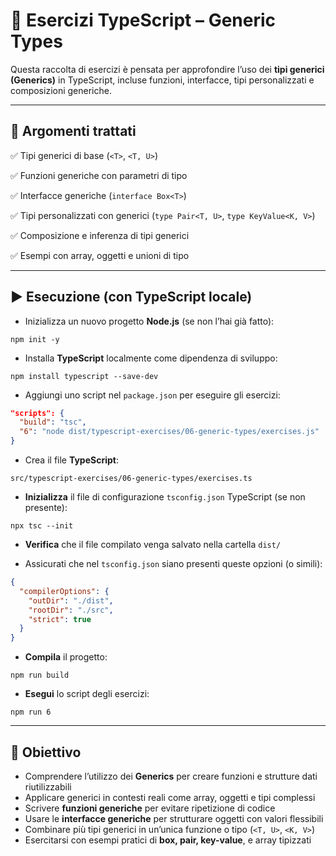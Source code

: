 # 📘 Esercizi TypeScript – Generic Types

Questa raccolta di esercizi è pensata per approfondire l’uso dei **tipi generici (Generics)** in TypeScript, incluse funzioni, interfacce, tipi personalizzati e composizioni generiche.

---

## 🧠 Argomenti trattati

✅ Tipi generici di base (`<T>`, `<T, U>`)

✅ Funzioni generiche con parametri di tipo

✅ Interfacce generiche (`interface Box<T>`)

✅ Tipi personalizzati con generici (`type Pair<T, U>`, `type KeyValue<K, V>`)

✅ Composizione e inferenza di tipi generici

✅ Esempi con array, oggetti e unioni di tipo

---

## ▶️ Esecuzione (con TypeScript locale)

* Inizializza un nuovo progetto **Node.js** (se non l’hai già fatto):

```
npm init -y
```

* Installa **TypeScript** localmente come dipendenza di sviluppo:

```
npm install typescript --save-dev
```

* Aggiungi uno script nel `package.json` per eseguire gli esercizi:

```json
"scripts": {
  "build": "tsc",
  "6": "node dist/typescript-exercises/06-generic-types/exercises.js"
}
```

* Crea il file **TypeScript**:

```
src/typescript-exercises/06-generic-types/exercises.ts
```

* **Inizializza** il file di configurazione `tsconfig.json` TypeScript (se non presente):

```
npx tsc --init
```

* **Verifica** che il file compilato venga salvato nella cartella `dist/`

* Assicurati che nel `tsconfig.json` siano presenti queste opzioni (o simili):

```json
{
  "compilerOptions": {
    "outDir": "./dist",
    "rootDir": "./src",
    "strict": true
  }
}
```

* **Compila** il progetto:

```
npm run build
```

* **Esegui** lo script degli esercizi:

```
npm run 6
```

---

## 🎯 Obiettivo

* Comprendere l’utilizzo dei **Generics** per creare funzioni e strutture dati riutilizzabili
* Applicare generici in contesti reali come array, oggetti e tipi complessi
* Scrivere **funzioni generiche** per evitare ripetizione di codice
* Usare le **interfacce generiche** per strutturare oggetti con valori flessibili
* Combinare più tipi generici in un’unica funzione o tipo (`<T, U>`, `<K, V>`)
* Esercitarsi con esempi pratici di **box, pair, key-value**, e array tipizzati